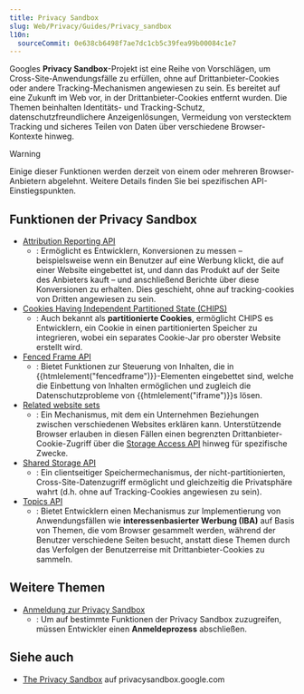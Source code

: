 ```yaml
---
title: Privacy Sandbox
slug: Web/Privacy/Guides/Privacy_sandbox
l10n:
  sourceCommit: 0e638cb6498f7ae7dc1cb5c39fea99b00084c1e7
---
```


Googles **Privacy Sandbox**-Projekt ist eine Reihe von Vorschlägen, um Cross-Site-Anwendungsfälle zu erfüllen, ohne auf Drittanbieter-Cookies oder andere Tracking-Mechanismen angewiesen zu sein. Es bereitet auf eine Zukunft im Web vor, in der Drittanbieter-Cookies entfernt wurden. Die Themen beinhalten Identitäts- und Tracking-Schutz, datenschutzfreundlichere Anzeigenlösungen, Vermeidung von verstecktem Tracking und sicheres Teilen von Daten über verschiedene Browser-Kontexte hinweg.

> [!WARNING]
> Einige dieser Funktionen werden derzeit von einem oder mehreren Browser-Anbietern abgelehnt.
> Weitere Details finden Sie bei spezifischen API-Einstiegspunkten.

## Funktionen der Privacy Sandbox

- [Attribution Reporting API](/de/docs/Web/API/Attribution_Reporting_API)
  - : Ermöglicht es Entwicklern, Konversionen zu messen – beispielsweise wenn ein Benutzer auf eine Werbung klickt, die auf einer Website eingebettet ist, und dann das Produkt auf der Seite des Anbieters kauft – und anschließend Berichte über diese Konversionen zu erhalten. Dies geschieht, ohne auf tracking-cookies von Dritten angewiesen zu sein.
- [Cookies Having Independent Partitioned State (CHIPS)](/de/docs/Web/Privacy/Guides/Privacy_sandbox/Partitioned_cookies)
  - : Auch bekannt als **partitionierte Cookies**, ermöglicht CHIPS es Entwicklern, ein Cookie in einen partitionierten Speicher zu integrieren, wobei ein separates Cookie-Jar pro oberster Website erstellt wird.
- [Fenced Frame API](/de/docs/Web/API/Fenced_frame_API)
  - : Bietet Funktionen zur Steuerung von Inhalten, die in {{htmlelement("fencedframe")}}-Elementen eingebettet sind, welche die Einbettung von Inhalten ermöglichen und zugleich die Datenschutzprobleme von {{htmlelement("iframe")}}s lösen.
- [Related website sets](/de/docs/Web/API/Storage_Access_API/Related_website_sets)
  - : Ein Mechanismus, mit dem ein Unternehmen Beziehungen zwischen verschiedenen Websites erklären kann. Unterstützende Browser erlauben in diesen Fällen einen begrenzten Drittanbieter-Cookie-Zugriff über die [Storage Access API](/de/docs/Web/API/Storage_Access_API) hinweg für spezifische Zwecke.
- [Shared Storage API](/de/docs/Web/API/Shared_Storage_API)
  - : Ein clientseitiger Speichermechanismus, der nicht-partitionierten, Cross-Site-Datenzugriff ermöglicht und gleichzeitig die Privatsphäre wahrt (d.h. ohne auf Tracking-Cookies angewiesen zu sein).
- [Topics API](/de/docs/Web/API/Topics_API)
  - : Bietet Entwicklern einen Mechanismus zur Implementierung von Anwendungsfällen wie **interessenbasierter Werbung (IBA)** auf Basis von Themen, die vom Browser gesammelt werden, während der Benutzer verschiedene Seiten besucht, anstatt diese Themen durch das Verfolgen der Benutzerreise mit Drittanbieter-Cookies zu sammeln.

## Weitere Themen

- [Anmeldung zur Privacy Sandbox](/de/docs/Web/Privacy/Guides/Privacy_sandbox/Enrollment)
  - : Um auf bestimmte Funktionen der Privacy Sandbox zuzugreifen, müssen Entwickler einen **Anmeldeprozess** abschließen.

## Siehe auch

- [The Privacy Sandbox](https://privacysandbox.google.com/) auf privacysandbox.google.com
